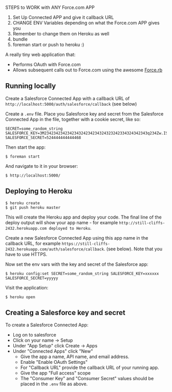 STEPS to WORK with ANY Force.com APP

1. Set Up Connected APP and give it callback URL
2. CHANGE ENV Variables depending on what the Force.com APP gives you
3. Remember to change them on Heroku as well
4. bundle
5. foreman start or push to heroku :)




A really tiny web application that:

* Performs OAuth with Force.com
* Allows subsequent calls out to Force.com using the awesome [Force.rb](https://github.com/heroku/force.rb)

## Running locally

Create a Salesforce Connected App with a callback URL of `http://localhost:5000/auth/salesforce/callback` (see below)

Create a `.env` file.  Place you Salesforce key and secret from the Salesforce Connected App in the file, together with a cookie secret, like so:

    SECRET=some_random_string
    SALESFORCE_KEY=3M234234234234234324234234324323242334324342343q234Zw.IS
    SALESFORCE_SECRET=524444444444468

Then start the app:

    $ foreman start

And navigate to it in your browser:

    $ http://localhost:5000/    

## Deploying to Heroku

    $ heroku create
    $ git push heroku master

This will create the Heroku app and deploy your code.  The final line of the deploy output will show your app name - for example `http://still-cliffs-2432.herokuapp.com deployed to Heroku`.

Create a new Salesforce Connected App using this app name in the callback URL, for example `https://still-cliffs-2432.herokuapp.com/auth/salesforce/callback`.  (see below).   Note that you have to use HTTPS.

Now set the env vars with the key and secret of the Salesforce app:

    $ heroku config:set SECRET=some_random_string SALESFORCE_KEY=xxxxxx SALESFORCE_SECRET=yyyyy

Visit the application:

    $ heroku open

## Creating a Salesforce key and secret

To create a Salesforce Connected App:

* Log on to salesforce
* Click on your name -> Setup
* Under "App Setup" click Create -> Apps        
* Under "Connected Apps" click "New"
  * Give the app a name, API name, and email address.
  * Enable "Enable OAuth Settings"
  * For "Callback URL" provide the callback URL of your running app.
  * Give the app "Full access" scope
  * The "Consumer Key" and "Consumer Secret" values should be placed in the `.env` file as above.
